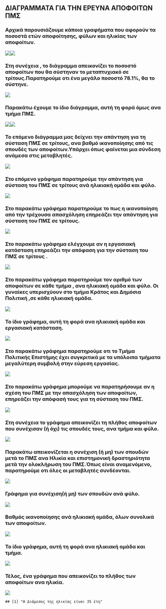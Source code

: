 ΔΙΑΓΡΑΜΜΑΤΑ ΓΙΑ ΤΗΝ ΕΡΕΥΝΑ ΑΠΟΦΟΙΤΩΝ ΠΜΣ
----------------------------------------

### Αρχικά παρουσιάζουμε κάποια γραφήματα που αφορούν τα ποσοστά ετών αποφοίτησης, φύλων και ηλικίας των αποφοίτων.

![](Markdown_presentation_files/figure-markdown_github/unnamed-chunk-3-1.png)![](Markdown_presentation_files/figure-markdown_github/unnamed-chunk-3-2.png)

### Στη συνέχεια , το διάγραμμα απεικονίζει το ποσοστό αποφοίτων που θα σύστηναν το μεταπτυχιακό σε τρίτους.Παρατηρούμε οτι ένα μεγάλο ποσοστό 78.1%, θα το σύστηνε.

![](Markdown_presentation_files/figure-markdown_github/unnamed-chunk-4-1.png)

### Παρακάτω έχουμε το ίδιο διάγραμμα, αυτή τη φορά όμως ανα τμήμα ΠΜΣ.

![](Markdown_presentation_files/figure-markdown_github/unnamed-chunk-5-1.png)![](Markdown_presentation_files/figure-markdown_github/unnamed-chunk-5-2.png)

### Το επόμενο διάγραμμα μας δείχνει την απάντηση για τη σύσταση ΠΜΣ σε τρίτους, ανα βαθμό ικανοποίησης από τις σπουδές των αποφοίτων.Υπάρχει όπως φαίνεται μια σύνδεση ανάμεσα στις μεταβλητές.

![](Markdown_presentation_files/figure-markdown_github/unnamed-chunk-6-1.png)

### Στο επόμενο γράφημα παρατηρούμε την απάντηση για σύσταση του ΠΜΣ σε τρίτους ανά ηλικιακή ομάδα και φύλο.

![](Markdown_presentation_files/figure-markdown_github/unnamed-chunk-7-1.png)

### Στο παρακάτω γράφημα παρατηρούμε το πως η ικανοποίηση από την τρέχουσα απασχόληση επηρεάζει την απάντηση για σύσταση του ΠΜΣ σε τρίτους.

![](Markdown_presentation_files/figure-markdown_github/unnamed-chunk-8-1.png)

### Στο παρακάτω γράφημα ελέγχουμε αν η εργασιακή κατάσταση επηρεάζει την απόφαση για την σύσταση του ΠΜΣ σε τρίτους .

![](Markdown_presentation_files/figure-markdown_github/unnamed-chunk-10-1.png)

### Στο παρακάτω γράφημα παρατηρούμε τον αριθμό των αποφοίτων σε κάθε τμήμα , ανα ηλικιακή ομάδα και φύλο. Οι γυναίκες υπερισχύουν στο τμήμα Κράτος και Δημόσια Πολιτική ,σε κάθε ηλικιακή ομάδα.

![](Markdown_presentation_files/figure-markdown_github/unnamed-chunk-11-1.png)

### Το ίδιο γράφημα, αυτή τη φορά ανα ηλικιακή ομάδα και εργασιακή κατάσταση.

![](Markdown_presentation_files/figure-markdown_github/unnamed-chunk-12-1.png)

### Στο παρακάτω γράφημα παρατηρούμε οτι το Τμήμα Πολιτικής Επιστήμης έχει συγκριτικά με τα υπόλοιπα τμήματα μεγαλύτερη συμβολή στην εύρεση εργασίας.

![](Markdown_presentation_files/figure-markdown_github/unnamed-chunk-13-1.png)

### Στο παρακάτω γράφημα μπορούμε να παρατηρήσουμε αν η σχέση του ΠΜΣ με την απασχόληση των αποφοίτων, επηρεάζει την απόφασή τους για τη σύσταση του ΠΜΣ.

![](Markdown_presentation_files/figure-markdown_github/unnamed-chunk-14-1.png)

### Στη συνέχεια το γράφημα απεικονίζει τη πλήθος αποφοίτων που συνέχισαν (ή όχι) τις σπουδές τους, ανα τμήμα και φύλο.

![](Markdown_presentation_files/figure-markdown_github/unnamed-chunk-15-1.png)

### Παρακάτω απεικονίζεται η συνέχιση (ή μη) των σπουδών μετά το ΠΜΣ ανα Hλικία και επιστημονική δραστηριότητα μετά την ολοκλήρωση του ΠΜΣ.Όπως είναι αναμενόμενο, παρατηρούμε οτι όλες οι μεταβλητές συνδέονται.

![](Markdown_presentation_files/figure-markdown_github/unnamed-chunk-16-1.png)

### Γράφημα για συνέχιση(ή μη) των σπουδών ανά φύλο.

![](Markdown_presentation_files/figure-markdown_github/unnamed-chunk-18-1.png)

### Bαθμός ικανοποίησης ανά ηλικιακή ομάδα, όλων συνολικά των αποφοίτων.

![](Markdown_presentation_files/figure-markdown_github/unnamed-chunk-19-1.png)

### Το ίδιο γράφημα, αυτή τη φορά ανα ηλικιακή ομάδα και τμήμα.

![](Markdown_presentation_files/figure-markdown_github/unnamed-chunk-20-1.png)

### Τέλος, ένα γράφημα που απεικονίζει το πλήθος των αποφοίτων ανα ηλικία.

![](Markdown_presentation_files/figure-markdown_github/unnamed-chunk-21-1.png)

    ## [1] "Η Διάμεσος της ηλικίας είναι 35 έτη"
